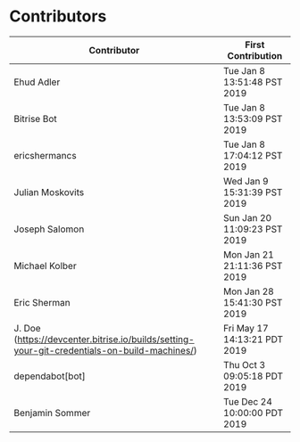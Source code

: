 # Contributors

| Contributor  | First Contribution |
|---|---|
| Ehud Adler | Tue Jan  8 13:51:48 PST 2019 |
| Bitrise Bot | Tue Jan  8 13:53:09 PST 2019 |
| ericshermancs | Tue Jan  8 17:04:12 PST 2019 |
| Julian Moskovits | Wed Jan  9 15:31:39 PST 2019 |
| Joseph Salomon | Sun Jan  20 11:09:23 PST 2019 |
| Michael Kolber | Mon Jan 21 21:11:36 PST 2019 |
| Eric Sherman | Mon Jan 28 15:41:30 PST 2019 |
| J. Doe (https://devcenter.bitrise.io/builds/setting-your-git-credentials-on-build-machines/) | Fri May 17 14:13:21 PDT 2019 |
| dependabot[bot] | Thu Oct  3 09:05:18 PDT 2019 |
| Benjamin Sommer | Tue Dec 24 10:00:00 PDT 2019 |